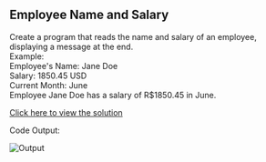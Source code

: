 ## Employee Name and Salary

Create a program that reads the name and salary of an employee, displaying a message at the end.<br>
Example:<br>
Employee's Name: Jane Doe<br>
Salary: 1850.45 USD<br>
Current Month: June <br>
Employee Jane Doe has a salary of R$1850.45 in June.

[Click here to view the solution]()

Code Output:

![Output]()
